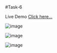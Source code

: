 #Task-6

Live Demo [Click here...](https://vipul1432.github.io/Internship-Tasks/Task-6/Program-8/)

![image](https://user-images.githubusercontent.com/81670997/179335545-cd62c1b6-d03d-4544-abbc-a4ac7f5c2baa.png)

![image](https://user-images.githubusercontent.com/81670997/179335573-c994cd2e-15d2-48dd-9dd8-fe623b73a275.png)

![image](https://user-images.githubusercontent.com/81670997/179335629-ed1e4b7d-591c-4656-92d2-cd9b4222e456.png)


